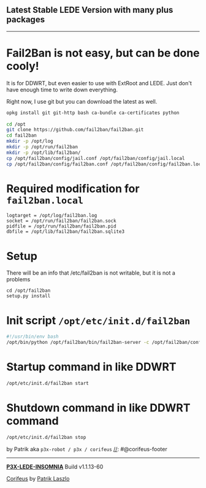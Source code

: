 [//]: #@corifeus-header

## Latest Stable LEDE Version with many plus packages

---
                        
[//]: #@corifeus-header:end
# Fail2Ban is not easy, but can be done cooly!

It is for DDWRT, but even easier to use with ExtRoot and LEDE. Just don't have enough time to write down everything.

Right now, I use git but you can download the latest as well.

```bash
opkg install git git-http bash ca-bundle ca-certificates python  
 
cd /opt 
git clone https://github.com/fail2ban/fail2ban.git 
cd fail2ban 
mkdir -p /opt/log
mkdir -p /opt/run/fail2ban
mkdir -p /opt/lib/fail2ban/
cp /opt/fail2ban/config/jail.conf /opt/fail2ban/config/jail.local
cp /opt/fail2ban/config/fail2ban.conf /opt/fail2ban/config/fail2ban.local

```

# Required modification for ```fail2ban.local```
```
logtarget = /opt/log/fail2ban.log
socket = /opt/run/fail2ban/fail2ban.sock
pidfile = /opt/run/fail2ban/fail2ban.pid
dbfile = /opt/lib/fail2ban/fail2ban.sqlite3
```

# Setup
There will be an info that /etc/fail2ban is not writable, but it is not a problems
```
cd /opt/fail2ban 
setup.py install 
```

# Init script ```/opt/etc/init.d/fail2ban```
```bash
#!/usr/bin/env bash
/opt/bin/python /opt/fail2ban/bin/fail2ban-server -c /opt/fail2ban/config/ $1
```

# Startup command in like DDWRT

```bash
/opt/etc/init.d/fail2ban start
```

# Shutdown command in like DDWRT command
```bash
/opt/etc/init.d/fail2ban stop
```

by Patrik aka ```p3x-robot / p3x / corifeus```
[//]: #@corifeus-footer

---

[**P3X-LEDE-INSOMNIA**](https://pages.corifeus.com/lede-insomnia) Build v1.1.13-60

[Corifeus](http://www.corifeus.com) by [Patrik Laszlo](http://patrikx3.com)

[//]: #@corifeus-footer:end